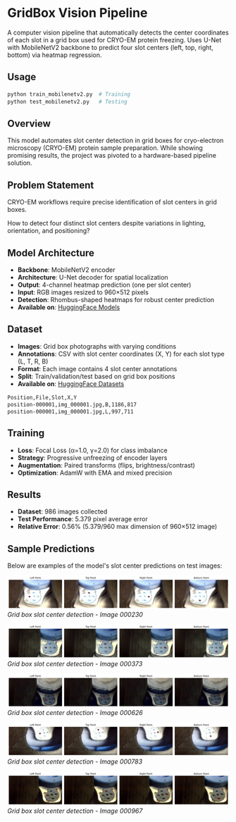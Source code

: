 # GridBox Vision Pipeline

A computer vision pipeline that automatically detects the center coordinates of each slot in a grid box used for CRYO-EM protein freezing. Uses U-Net with MobileNetV2 backbone to predict four slot centers (left, top, right, bottom) via heatmap regression.

## Usage

```bash
python train_mobilenetv2.py  # Training
python test_mobilenetv2.py   # Testing
```

## Overview

This model automates slot center detection in grid boxes for cryo-electron microscopy (CRYO-EM) protein sample preparation. While showing promising results, the project was pivoted to a hardware-based pipeline solution.

## Problem Statement

CRYO-EM workflows require precise identification of slot centers in grid boxes.

How to detect four distinct slot centers despite variations in lighting, orientation, and positioning?

## Model Architecture

- **Backbone**: MobileNetV2 encoder
- **Architecture**: U-Net decoder for spatial localization
- **Output**: 4-channel heatmap prediction (one per slot center)
- **Input**: RGB images resized to 960×512 pixels
- **Detection**: Rhombus-shaped heatmaps for robust center prediction
- **Available on**: [HuggingFace Models](https://huggingface.co/galactixx/gridbox-net)

## Dataset

- **Images**: Grid box photographs with varying conditions
- **Annotations**: CSV with slot center coordinates (X, Y) for each slot type (L, T, R, B)
- **Format**: Each image contains 4 slot center annotations
- **Split**: Train/validation/test based on grid box positions
- **Available on**: [HuggingFace Datasets](https://huggingface.co/datasets/galactixx/cryogrid-boxes)

```
Position,File,Slot,X,Y
position-000001,img_000001.jpg,B,1186,817
position-000001,img_000001.jpg,L,997,711
```

## Training

- **Loss**: Focal Loss (α=1.0, γ=2.0) for class imbalance
- **Strategy**: Progressive unfreezing of encoder layers
- **Augmentation**: Paired transforms (flips, brightness/contrast)
- **Optimization**: AdamW with EMA and mixed precision

## Results

- **Dataset**: 986 images collected
- **Test Performance**: 5.379 pixel average error
- **Relative Error**: 0.56% (5.379/960 max dimension of 960×512 image)

## Sample Predictions

Below are examples of the model's slot center predictions on test images:

![Prediction Example 1](examples/preds_img_000230.jpg)
*Grid box slot center detection - Image 000230*

![Prediction Example 2](examples/preds_img_000373.jpg)
*Grid box slot center detection - Image 000373*

![Prediction Example 3](examples/preds_img_000626.jpg)
*Grid box slot center detection - Image 000626*

![Prediction Example 4](examples/preds_img_000783.jpg)
*Grid box slot center detection - Image 000783*

![Prediction Example 5](examples/preds_img_000967.jpg)
*Grid box slot center detection - Image 000967*